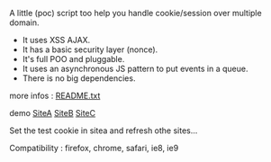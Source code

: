 A little (poc) script too help you handle cookie/session over multiple domain.

  * It uses XSS AJAX.
  * It has a basic security layer (nonce).
  * It's full POO and pluggable.
  * It uses an asynchronous JS pattern to put events in a queue.
  * There is no big dependencies.

more infos : [README.txt](http://code.google.com/p/mudoco/source/browse/trunk/mudoco/README.txt)

demo [SiteA](http://sitea.mudoco.davidberlioz.net/testsite/) [SiteB](http://siteb.mudoco.davidberlioz.net/testsite/) [SiteC](http://sitec.mudoco.davidberlioz.net/testsite/)

Set the test cookie in sitea and refresh othe sites...

Compatibility : firefox, chrome, safari, ie8, ie9